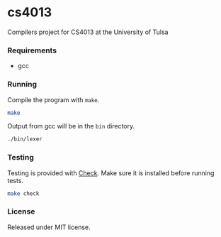 cs4013
======

Compilers project for CS4013 at the University of Tulsa

### Requirements

- gcc

### Running

Compile the program with `make`.

```bash
make
```

Output from gcc will be in the `bin` directory.

```bash
./bin/lexer
```

### Testing

Testing is provided with [Check](http://check.sourceforge.net/). Make sure it is installed before running tests.

```bash
make check
```

### License

Released under MIT license.